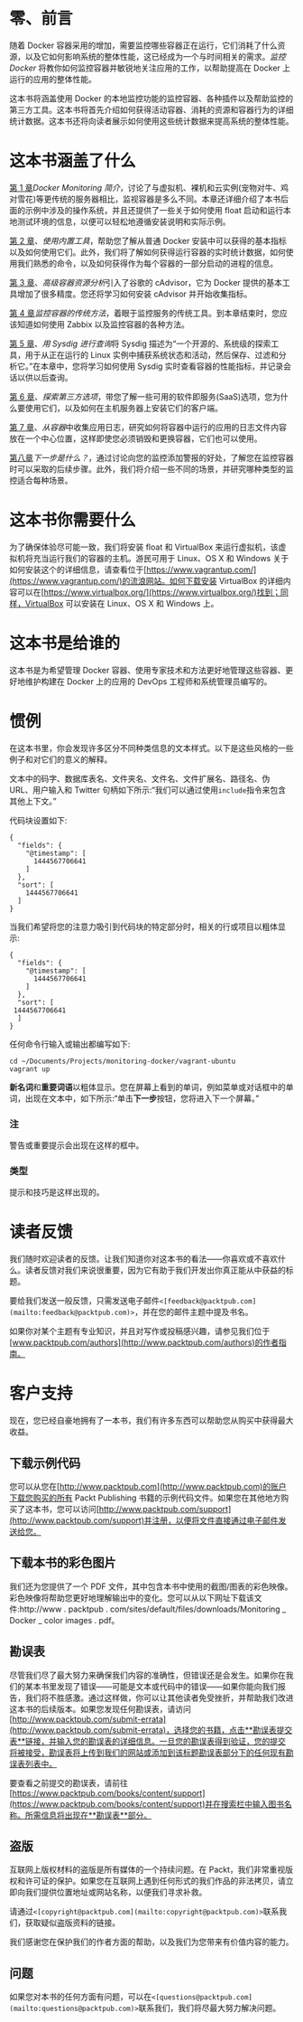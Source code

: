 # 零、前言

随着 Docker 容器采用的增加，需要监控哪些容器正在运行，它们消耗了什么资源，以及它如何影响系统的整体性能，这已经成为一个与时间相关的需求。*监控 Docker* 将教你如何监控容器并敏锐地关注应用的工作，以帮助提高在 Docker 上运行的应用的整体性能。

这本书将涵盖使用 Docker 的本地监控功能的监控容器、各种插件以及帮助监控的第三方工具。这本书将首先介绍如何获得活动容器、消耗的资源和容器行为的详细统计数据。这本书还将向读者展示如何使用这些统计数据来提高系统的整体性能。

# 这本书涵盖了什么

[第 1 章](1.html#DB7S1-fcf7b4d102f841bba77b823d677470e0 "Chapter 1. Introduction to Docker Monitoring")*Docker Monitoring 简介*，讨论了与虚拟机、裸机和云实例(宠物对牛、鸡对雪花)等更传统的服务器相比，监视容器是多么不同。本章还详细介绍了本书后面的示例中涉及的操作系统，并且还提供了一些关于如何使用 float 启动和运行本地测试环境的信息，以便可以轻松地遵循安装说明和实际示例。

[第 2 章](2.html#K0RQ2-fcf7b4d102f841bba77b823d677470e0 "Chapter 2. Using the Built-in Tools")、*使用内置工具*，帮助您了解从普通 Docker 安装中可以获得的基本指标以及如何使用它们。此外，我们将了解如何获得运行容器的实时统计数据，如何使用我们熟悉的命令，以及如何获得作为每个容器的一部分启动的进程的信息。

[第 3 章](3.html#NQU21-fcf7b4d102f841bba77b823d677470e0 "Chapter 3. Advanced Container Resource Analysis")、*高级容器资源分析*引入了谷歌的 cAdvisor，它为 Docker 提供的基本工具增加了很多精度。您还将学习如何安装 cAdvisor 并开始收集指标。

[第 4 章](4.html#11C3M1-fcf7b4d102f841bba77b823d677470e0 "Chapter 4. A Traditional Approach to Monitoring Containers")*监控容器的传统方法*，着眼于监控服务的传统工具。到本章结束时，您应该知道如何使用 Zabbix 以及监控容器的各种方法。

[第 5 章](5.html#1565U1-fcf7b4d102f841bba77b823d677470e0 "Chapter 5. Querying with Sysdig")、*用 Sysdig 进行查询*将 Sysdig 描述为“一个开源的、系统级的探索工具，用于从正在运行的 Linux 实例中捕获系统状态和活动，然后保存、过滤和分析它。”在本章中，您将学习如何使用 Sysdig 实时查看容器的性能指标，并记录会话以供以后查询。

[第 6 章](6.html#19UOO1-fcf7b4d102f841bba77b823d677470e0 "Chapter 6. Exploring Third Party Options")、*探索第三方选项*，带您了解一些可用的软件即服务(SaaS)选项，您为什么要使用它们，以及如何在主机服务器上安装它们的客户端。

[第 7 章](7.html#1FLS41-fcf7b4d102f841bba77b823d677470e0 "Chapter 7. Collecting Application Logs from within the Container")、*从容器*中收集应用日志，研究如何将容器中运行的应用的日志文件内容放在一个中心位置，这样即使您必须销毁和更换容器，它们也可以使用。

[第八章](8.html#1JFUC2-fcf7b4d102f841bba77b823d677470e0 "Chapter 8. What Are the Next Steps?")*下一步是什么？*，通过讨论向您的监控添加警报的好处，了解您在监控容器时可以采取的后续步骤。此外，我们将介绍一些不同的场景，并研究哪种类型的监控适合每种场景。

# 这本书你需要什么

为了确保体验尽可能一致，我们将安装 float 和 VirtualBox 来运行虚拟机，该虚拟机将充当运行我们的容器的主机。游民可用于 Linux、OS X 和 Windows 关于如何安装这个的详细信息，请查看位于[https://www.vagrantup.com/](https://www.vagrantup.com/)的流浪网站。如何下载安装 VirtualBox 的详细内容可以在[https://www.virtualbox.org/](https://www.virtualbox.org/)找到；同样，VirtualBox 可以安装在 Linux、OS X 和 Windows 上。

# 这本书是给谁的

这本书是为希望管理 Docker 容器、使用专家技术和方法更好地管理这些容器、更好地维护构建在 Docker 上的应用的 DevOps 工程师和系统管理员编写的。

# 惯例

在这本书里，你会发现许多区分不同种类信息的文本样式。以下是这些风格的一些例子和对它们的意义的解释。

文本中的码字、数据库表名、文件夹名、文件名、文件扩展名、路径名、伪 URL、用户输入和 Twitter 句柄如下所示:“我们可以通过使用`include`指令来包含其他上下文。”

代码块设置如下:

```
{
  "fields": {
    "@timestamp": [
      1444567706641
    ]
  },
  "sort": [
    1444567706641
  ]
}
```

当我们希望将您的注意力吸引到代码块的特定部分时，相关的行或项目以粗体显示:

```
{
  "fields": {
    "@timestamp": [
      1444567706641
    ]
  },
  "sort": [
 1444567706641
  ]
}
```

任何命令行输入或输出都编写如下:

```
cd ~/Documents/Projects/monitoring-docker/vagrant-ubuntu
vagrant up

```

**新名词**和**重要词语**以粗体显示。您在屏幕上看到的单词，例如菜单或对话框中的单词，出现在文本中，如下所示:“单击**下一步**按钮，您将进入下一个屏幕。”

### 注

警告或重要提示会出现在这样的框中。

### 类型

提示和技巧是这样出现的。

# 读者反馈

我们随时欢迎读者的反馈。让我们知道你对这本书的看法——你喜欢或不喜欢什么。读者反馈对我们来说很重要，因为它有助于我们开发出你真正能从中获益的标题。

要给我们发送一般反馈，只需发送电子邮件`<[feedback@packtpub.com](mailto:feedback@packtpub.com)>`，并在您的邮件主题中提及书名。

如果你对某个主题有专业知识，并且对写作或投稿感兴趣，请参见我们位于[www.packtpub.com/authors](http://www.packtpub.com/authors)的作者指南。

# 客户支持

现在，您已经自豪地拥有了一本书，我们有许多东西可以帮助您从购买中获得最大收益。

## 下载示例代码

您可以从您在[http://www.packtpub.com](http://www.packtpub.com)的账户下载您购买的所有 Packt Publishing 书籍的示例代码文件。如果您在其他地方购买了这本书，您可以访问[http://www.packtpub.com/support](http://www.packtpub.com/support)并注册，以便将文件直接通过电子邮件发送给您。

## 下载本书的彩色图片

我们还为您提供了一个 PDF 文件，其中包含本书中使用的截图/图表的彩色映像。彩色映像将帮助您更好地理解输出中的变化。您可以从以下网址下载该文件:http://www . packtpub . com/sites/default/files/downloads/Monitoring _ Docker _ color images . pdf。

## 勘误表

尽管我们尽了最大努力来确保我们内容的准确性，但错误还是会发生。如果你在我们的某本书里发现了错误——可能是文本或代码中的错误——如果你能向我们报告，我们将不胜感激。通过这样做，你可以让其他读者免受挫折，并帮助我们改进这本书的后续版本。如果您发现任何勘误表，请访问[http://www.packtpub.com/submit-errata](http://www.packtpub.com/submit-errata)，选择您的书籍，点击**勘误表提交表**链接，并输入您的勘误表的详细信息。一旦您的勘误表得到验证，您的提交将被接受，勘误表将上传到我们的网站或添加到该标题勘误表部分下的任何现有勘误表列表中。

要查看之前提交的勘误表，请前往[https://www.packtpub.com/books/content/support](https://www.packtpub.com/books/content/support)并在搜索栏中输入图书名称。所需信息将出现在**勘误表**部分。

## 盗版

互联网上版权材料的盗版是所有媒体的一个持续问题。在 Packt，我们非常重视版权和许可证的保护。如果您在互联网上遇到任何形式的我们作品的非法拷贝，请立即向我们提供位置地址或网站名称，以便我们寻求补救。

请通过`<[copyright@packtpub.com](mailto:copyright@packtpub.com)>`联系我们，获取疑似盗版资料的链接。

我们感谢您在保护我们的作者方面的帮助，以及我们为您带来有价值内容的能力。

## 问题

如果您对本书的任何方面有问题，可以在`<[questions@packtpub.com](mailto:questions@packtpub.com)>`联系我们，我们将尽最大努力解决问题。